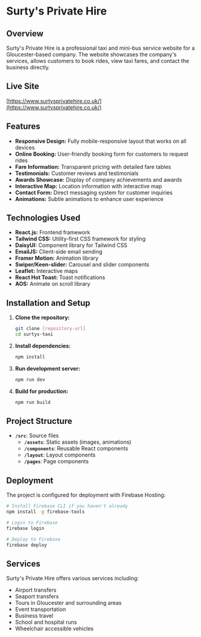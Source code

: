 # Surty's Private Hire

## Overview

Surty's Private Hire is a professional taxi and mini-bus service website for a Gloucester-based company. The website showcases the company's services, allows customers to book rides, view taxi fares, and contact the business directly.

## Live Site

[https://www.surtysprivatehire.co.uk/](https://www.surtysprivatehire.co.uk/)

## Features

- **Responsive Design:** Fully mobile-responsive layout that works on all devices
- **Online Booking:** User-friendly booking form for customers to request rides
- **Fare Information:** Transparent pricing with detailed fare tables
- **Testimonials:** Customer reviews and testimonials
- **Awards Showcase:** Display of company achievements and awards
- **Interactive Map:** Location information with interactive map
- **Contact Form:** Direct messaging system for customer inquiries
- **Animations:** Subtle animations to enhance user experience

## Technologies Used

- **React.js:** Frontend framework
- **Tailwind CSS:** Utility-first CSS framework for styling
- **DaisyUI:** Component library for Tailwind CSS
- **EmailJS:** Client-side email sending
- **Framer Motion:** Animation library
- **Swiper/Keen-slider:** Carousel and slider components
- **Leaflet:** Interactive maps
- **React Hot Toast:** Toast notifications
- **AOS:** Animate on scroll library

## Installation and Setup

1. **Clone the repository:**

   ```bash
   git clone [repository-url]
   cd surtys-taxi
   ```

2. **Install dependencies:**

   ```bash
   npm install
   ```

3. **Run development server:**

   ```bash
   npm run dev
   ```

4. **Build for production:**
   ```bash
   npm run build
   ```

## Project Structure

- **`/src`**: Source files
  - **`/assets`**: Static assets (images, animations)
  - **`/components`**: Reusable React components
  - **`/layout`**: Layout components
  - **`/pages`**: Page components

## Deployment

The project is configured for deployment with Firebase Hosting:

```bash
# Install Firebase CLI if you haven't already
npm install -g firebase-tools

# Login to Firebase
firebase login

# Deploy to Firebase
firebase deploy
```

## Services

Surty's Private Hire offers various services including:

- Airport transfers
- Seaport transfers
- Tours in Gloucester and surrounding areas
- Event transportation
- Business travel
- School and hospital runs
- Wheelchair accessible vehicles
